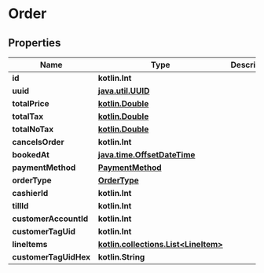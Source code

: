 
# Order

## Properties
Name | Type | Description | Notes
------------ | ------------- | ------------- | -------------
**id** | **kotlin.Int** |  | 
**uuid** | [**java.util.UUID**](java.util.UUID.md) |  | 
**totalPrice** | [**kotlin.Double**](kotlin.Double.md) |  | 
**totalTax** | [**kotlin.Double**](kotlin.Double.md) |  | 
**totalNoTax** | [**kotlin.Double**](kotlin.Double.md) |  | 
**cancelsOrder** | **kotlin.Int** |  | 
**bookedAt** | [**java.time.OffsetDateTime**](java.time.OffsetDateTime.md) |  | 
**paymentMethod** | [**PaymentMethod**](PaymentMethod.md) |  | 
**orderType** | [**OrderType**](OrderType.md) |  | 
**cashierId** | **kotlin.Int** |  | 
**tillId** | **kotlin.Int** |  | 
**customerAccountId** | **kotlin.Int** |  | 
**customerTagUid** | **kotlin.Int** |  | 
**lineItems** | [**kotlin.collections.List&lt;LineItem&gt;**](LineItem.md) |  | 
**customerTagUidHex** | **kotlin.String** |  | 



